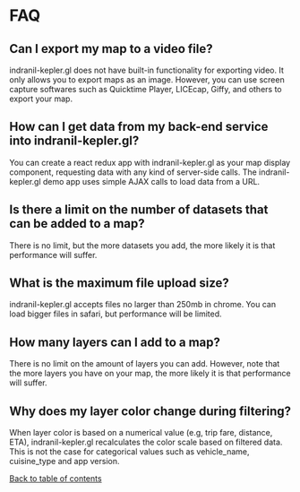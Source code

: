 # FAQ

## Can I export my map to a video file?

indranil-kepler.gl does not have built-in functionality for exporting video. It only allows you to export maps as an image. However, you can use screen capture softwares such as Quicktime Player, LICEcap, Giffy, and others to export your map.

## How can I get data from my back-end service into indranil-kepler.gl?

You can create a react redux app with indranil-kepler.gl as your map display component, requesting data with any kind of server-side calls. The indranil-kepler.gl demo app uses simple AJAX calls to load data from a URL.

## Is there a limit on the number of datasets that can be added to a map?

There is no limit, but the more datasets you add, the more likely it is that performance will suffer.

## What is the maximum file upload size?

indranil-kepler.gl accepts files no larger than 250mb in chrome. You can load bigger files in safari, but performance will be limited.

## How many layers can I add to a map?

There is no limit on the amount of layers you can add. However, note that the more layers you have on your map, the more likely it is that performance will suffer.

## Why does my layer color change during filtering?

When layer color is based on a numerical value (e.g, trip fare, distance, ETA), indranil-kepler.gl recalculates the color scale based on filtered data. This is not the case for categorical values such as vehicle_name, cuisine_type and app version.

[Back to table of contents](README.md)
